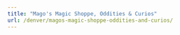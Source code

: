 ```yaml
---
title: "Mago's Magic Shoppe, Oddities & Curios"
url: /denver/magos-magic-shoppe-oddities-and-curios/
---
```


